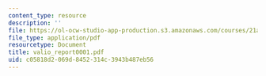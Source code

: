 ```yaml
---
content_type: resource
description: ''
file: https://ol-ocw-studio-app-production.s3.amazonaws.com/courses/21a-441-the-conquest-of-america-spring-2004/c05818d2069d8452314c3943b487eb56_valio_report0001.pdf
file_type: application/pdf
resourcetype: Document
title: valio_report0001.pdf
uid: c05818d2-069d-8452-314c-3943b487eb56
---
```

